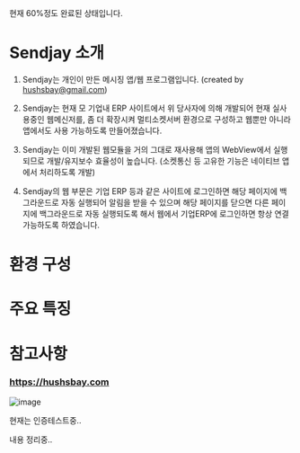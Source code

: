 <!--
**hushsbay/hushsbay** is a ✨ _special_ ✨ repository because its `README.md` (this file) appears on your GitHub profile.
Here are some ideas to get you started:
- 🔭 I’m currently working on ...
- 🌱 I’m currently learning ...
- 👯 I’m looking to collaborate on ...
- 🤔 I’m looking for help with ...
- 💬 Ask me about ...
- 📫 How to reach me: ...
- 😄 Pronouns: ...
- ⚡ Fun fact: ...
-->

현재 60%정도 완료된 상태입니다.

# Sendjay 소개

1. Sendjay는 개인이 만든 메시징 앱/웹 프로그램입니다. (created by hushsbay@gmail.com)

2. Sendjay는 현재 모 기업내 ERP 사이트에서 위 당사자에 의해 개발되어 현재 실사용중인 웹메신저를, 좀 더 확장시켜
   멀티소켓서버 환경으로 구성하고 웹뿐만 아니라 앱에서도 사용 가능하도록 만들어졌습니다.

3. Sendjay는 이미 개발된 웹모듈을 거의 그대로 재사용해 앱의 WebView에서 실행되므로 개발/유지보수 효율성이 높습니다.
   (소켓통신 등 고유한 기능은 네이티브 앱에서 처리하도록 개발)

4. Sendjay의 웹 부문은 기업 ERP 등과 같은 사이트에 로그인하면 해당 페이지에 백그라운드로 자동 실행되어 알림을 받을 수 있으며
   해당 페이지를 닫으면 다른 페이지에 백그라운드로 자동 실행되도록 해서 웹에서 기업ERP에 로그인하면 항상 연결 가능하도록 하였습니다.

# 환경 구성

# 주요 특징

# 참고사항


### https://hushsbay.com

![image](https://github.com/hushsbay/hushsbay/assets/51398212/b86591c8-f16b-484f-bcf0-1a7d58a90909)

현재는 인증테스트중..

내용 정리중..
